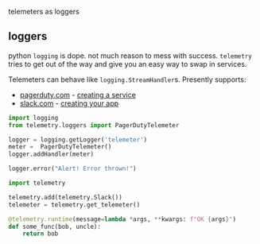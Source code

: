 telemeters as loggers


## loggers

python `logging` is dope.  not much reason to mess with success. `telemetry`
tries to get out of the way and give you an easy way to swap in services.

Telemeters can behave like `logging.StreamHandler`s. Presently supports:

- [pagerduty.com](https://pagerduty.com) - [creating a service](https://trydave.pagerduty.com/service-directory/new)
- [slack.com](https://slack.com/) - [creating your app](https://api.slack.com/apps)

```python PAGERDUTY_KEY=123 PAGERDUTY_LEVEL=ERROR
import logging
from telemetry.loggers import PagerDutyTelemeter

logger = logging.getLogger('telemeter')
meter =  PagerDutyTelemeter()
logger.addHandler(meter)

logger.error("Alert! Error thrown!")
```


```python
import telemetry

telemetry.add(telemetry.Slack())
telemeter = telemetry.get_telemeter()

@telemetry.runtime(message=lambda *args, **kwargs: f"OK {args}")
def some_func(bob, uncle):
    return bob
```
